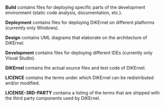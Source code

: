 <b>Build</b> contains files for deploying specific parts of the development environment (static code analysis, documentation, etc.).

<b>Deployment</b> contains files for deploying DiKErnel on different platforms (currently only Windows).

<b>Design</b> contains UML diagrams that elaborate on the architecture of DiKErnel.

<b>Development</b> contains files for deploying different IDEs (currently only Visual Studio).

<b>DiKErnel</b> contains the actual source files and test code of DiKErnel.

<b>LICENCE</b> contains the terms under which DiKErnel can be redistributed and/or modified.

<b>LICENSE-3RD-PARTY</b> contains a listing of the terms that are shipped with the third party components used by DiKErnel.